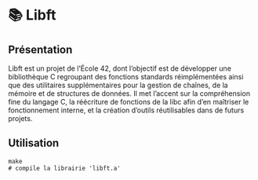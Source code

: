 # 📚​ Libft

## Présentation
Libft est un projet de l’École 42, dont l’objectif est de développer une bibliothèque C regroupant des fonctions standards réimplémentées ainsi que des utilitaires supplémentaires pour la gestion de chaînes, de la mémoire et de structures de données.
Il met l’accent sur la compréhension fine du langage C, la réécriture de fonctions de la libc afin d’en maîtriser le fonctionnement interne, et la création d’outils réutilisables dans de futurs projets.

## Utilisation
```
make
# compile la librairie 'libft.a'
```
